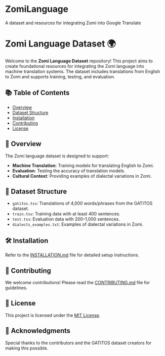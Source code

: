 # ZomiLanguage
A dataset and resources for integrating Zomi into Google Translate

# Zomi Language Dataset 🌍

Welcome to the **Zomi Language Dataset** repository! This project aims to create foundational resources for integrating the Zomi language into machine translation systems. The dataset includes translations from English to Zomi and supports training, testing, and evaluation.

## 📚 Table of Contents
- [Overview](#overview)
- [Dataset Structure](#dataset-structure)
- [Installation](#installation)
- [Contributing](#contributing)
- [License](#license)

## 🌟 Overview
The Zomi language dataset is designed to support:
- **Machine Translation**: Training models for translating English to Zomi.
- **Evaluation**: Testing the accuracy of translation models.
- **Cultural Context**: Providing examples of dialectal variations in Zomi.

## 📂 Dataset Structure
- `gatitos.tsv`: Translations of 4,000 words/phrases from the GATITOS dataset.
- `train.tsv`: Training data with at least 400 sentences.
- `test.tsv`: Evaluation data with 200–1,000 sentences.
- `dialects_examples.txt`: Examples of dialectal variations in Zomi.

## 🛠 Installation
Refer to the [INSTALLATION.md](INSTALLATION.md) file for detailed setup instructions.

## 🤝 Contributing
We welcome contributions! Please read the [CONTRIBUTING.md](CONTRIBUTING.md) file for guidelines.

## 📜 License
This project is licensed under the [MIT License](LICENSE).

## 🙏 Acknowledgments
Special thanks to the contributors and the GATITOS dataset creators for making this possible.
